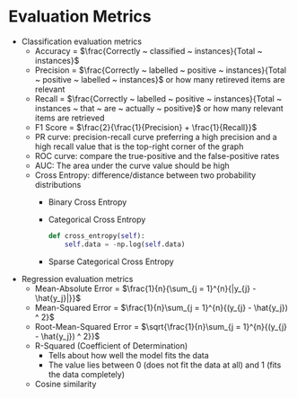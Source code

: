 # Evaluation Metrics

- Classification evaluation metrics
    - Accuracy = $\frac{Correctly ~ classified ~  instances}{Total ~ instances}$
    - Precision = $\frac{Correctly ~ labelled ~ positive ~ instances}{Total ~ positive ~ labelled ~ instances}$ or how many retireved items are relevant
    - Recall = $\frac{Correctly ~ labelled ~ positive ~ instances}{Total ~ instances ~ that ~ are ~ actually ~ positive}$ or how many relevant items are retrieved
    - F1 Score = $\frac{2}{\frac{1}{Precision} + \frac{1}{Recall}}$
    - PR curve: precision-recall curve preferring a high precision and a high recall value that is the top-right corner of the graph
    - ROC curve: compare the true-positive and the false-positive rates
    - AUC: The area under the curve value should be high
    - Cross Entropy: difference/distance between two probability distributions
        - Binary Cross Entropy
        - Categorical Cross Entropy
            
            ```python
            def cross_entropy(self):
                self.data = -np.log(self.data)
            ```
            
        - Sparse Categorical Cross Entropy
- Regression evaluation metrics
    - Mean-Absolute Error = $\frac{1}{n}{\sum_{j = 1}^{n}{|y_{j} - \hat{y_j}|}}$
    - Mean-Squared Error = $\frac{1}{n}\sum_{j = 1}^{n}{(y_{j} - \hat{y_j}) ^ 2}$
    - Root-Mean-Squared Error = $\sqrt{\frac{1}{n}\sum_{j = 1}^{n}{(y_{j} - \hat{y_j}) ^ 2}}$
    - R-Squared (Coefficient of Determination)
        - Tells about how well the model fits the data
        - The value lies between 0 (does not fit the data at all) and 1 (fits the data completely)
    - Cosine similarity
